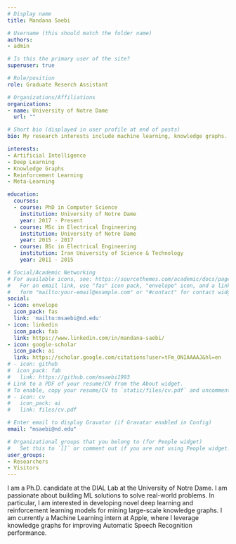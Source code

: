 ```yaml
---
# Display name
title: Mandana Saebi

# Username (this should match the folder name)
authors:
- admin

# Is this the primary user of the site?
superuser: true

# Role/position
role: Graduate Reserch Assistant

# Organizations/Affiliations
organizations:
- name: University of Notre Dame
  url: ""

# Short bio (displayed in user profile at end of posts)
bio: My research interests include machine learning, knowledge graphs.

interests:
- Artificial Intelligence
- Deep Learning
- Knowledge Graphs
- Reinforcement Learning
- Meta-Learning

education:
  courses:
  - course: PhD in Computer Science
    institution: University of Notre Dame
    year: 2017 - Present
  - course: MSc in Electrical Engineering
    institution: University of Notre Dame
    year: 2015 - 2017
  - course: BSc in Electrical Engineering
    institution: Iran University of Science & Technology
    year: 2011 - 2015

# Social/Academic Networking
# For available icons, see: https://sourcethemes.com/academic/docs/page-builder/#icons
#   For an email link, use "fas" icon pack, "envelope" icon, and a link in the
#   form "mailto:your-email@example.com" or "#contact" for contact widget.
social:
- icon: envelope
  icon_pack: fas
  link: 'mailto:msaebi@nd.edu' 
- icon: linkedin
  icon_pack: fab
  link: https://www.linkedin.com/in/mandana-saebi/
- icon: google-scholar
  icon_pack: ai
  link: https://scholar.google.com/citations?user=tFm_ONIAAAAJ&hl=en
# - icon: github
#  icon_pack: fab
#   link: https://github.com/msaebi1993
# Link to a PDF of your resume/CV from the About widget.
# To enable, copy your resume/CV to `static/files/cv.pdf` and uncomment the lines below.
# - icon: cv
#   icon_pack: ai
#   link: files/cv.pdf

# Enter email to display Gravatar (if Gravatar enabled in Config)
email: "msaebi@nd.edu"

# Organizational groups that you belong to (for People widget)
#   Set this to `[]` or comment out if you are not using People widget.
user_groups:
- Researchers
- Visitors
---
```

I am a Ph.D. candidate at the DIAL Lab at the University of Notre Dame. I am passionate about building ML solutions to solve real-world problems. In particular, I am interested in developing novel deep learning and reinforcement learning models for mining large-scale knowledge graphs.
I am currently a Machine Learning intern at Apple, where I leverage knowledge graphs for improving Automatic Speech Recognition performance. 


